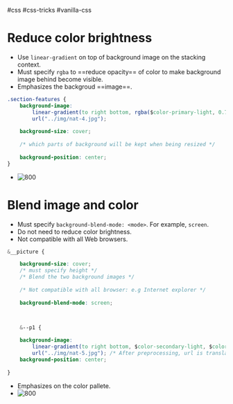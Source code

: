 #css #css-tricks #vanilla-css 

# Reduce color brightness
- Use `linear-gradient` on top of background image on the stacking context.
- Must specify `rgba` to ==reduce opacity== of color to make background image behind become visible.
- Emphasizes the backgroud ==image==.
```CSS
.section-features {
	background-image:
		linear-gradient(to right bottom, rgba($color-primary-light, 0.7), rgba($color-primary-dark, 0.7)),
		url("../img/nat-4.jpg");
	
	background-size: cover;
	
	/* which parts of background will be kept when being resized */
	
	background-position: center;
}
```

- ![800](Pasted%20image%2020240623211107.png)
# Blend image and color
- Must specify `background-blend-mode: <mode>`. For example, `screen`.
- Do not need to reduce color brightness.
- Not compatible with all Web browsers.
```CSS
&__picture {

	background-size: cover;
	/* must specify height */
	/* Blend the two background images */
	
	/* Not compatible with all browser: e.g Internet explorer */
	
	background-blend-mode: screen;

  

	&--p1 {

	background-image:
		linear-gradient(to right bottom, $color-secondary-light, $color-secondary-dark),
		url("../img/nat-5.jpg"); /* After preprocessing, url is translated to css file style.css */
	background-position: center;
	
}
```

- Emphasizes on the color pallete.
- ![800](Pasted%20image%2020240623211528.png)